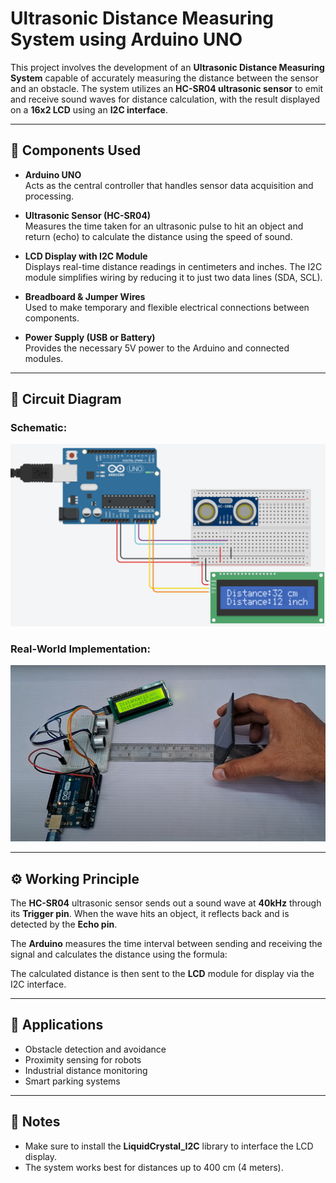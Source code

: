 # Ultrasonic Distance Measuring System using Arduino UNO

This project involves the development of an **Ultrasonic Distance Measuring System** capable of accurately measuring the distance between the sensor and an obstacle. The system utilizes an **HC-SR04 ultrasonic sensor** to emit and receive sound waves for distance calculation, with the result displayed on a **16x2 LCD** using an **I2C interface**.

---

## 🧰 Components Used

- **Arduino UNO**  
  Acts as the central controller that handles sensor data acquisition and processing.

- **Ultrasonic Sensor (HC-SR04)**  
  Measures the time taken for an ultrasonic pulse to hit an object and return (echo) to calculate the distance using the speed of sound.

- **LCD Display with I2C Module**  
  Displays real-time distance readings in centimeters and inches. The I2C module simplifies wiring by reducing it to just two data lines (SDA, SCL).

- **Breadboard & Jumper Wires**  
  Used to make temporary and flexible electrical connections between components.

- **Power Supply (USB or Battery)**  
  Provides the necessary 5V power to the Arduino and connected modules.

---

## 🧩 Circuit Diagram

### Schematic:
![Circuit Diagram](./Screenshot%202025-07-07%20163044.png)

### Real-World Implementation:
![Real Implementation](./Screenshot%202025-07-07%20162511.png)

---

## ⚙️ Working Principle

The **HC-SR04** ultrasonic sensor sends out a sound wave at **40kHz** through its **Trigger pin**. When the wave hits an object, it reflects back and is detected by the **Echo pin**.

The **Arduino** measures the time interval between sending and receiving the signal and calculates the distance using the formula:


The calculated distance is then sent to the **LCD** module for display via the I2C interface.

---

## 🚀 Applications

- Obstacle detection and avoidance
- Proximity sensing for robots
- Industrial distance monitoring
- Smart parking systems

---

## 📌 Notes

- Make sure to install the **LiquidCrystal_I2C** library to interface the LCD display.
- The system works best for distances up to 400 cm (4 meters).
